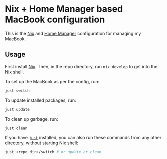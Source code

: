 # Nix + Home Manager based MacBook configuration

This is the [Nix] and [Home Manager] configuration for managing my MacBook.

## Usage

First install [Nix]. Then, in the repo directory, run `nix develop` to get into the Nix shell.

To set up the MacBook as per the config, run:

```bash
just switch
```

To update installed packages, run:

```bash
just update
```

To clean up garbage, run:

```bash
just clean
```

If you have [`just`] installed, you can also run these commands from any other directory, without starting Nix shell:

```bash
just <repo_dir>/switch # or update or clean
```

[Nix]: https://nixos.org
[Home Manager]: https://github.com/nix-community/home-manager
[`just`]: https://just.systems
